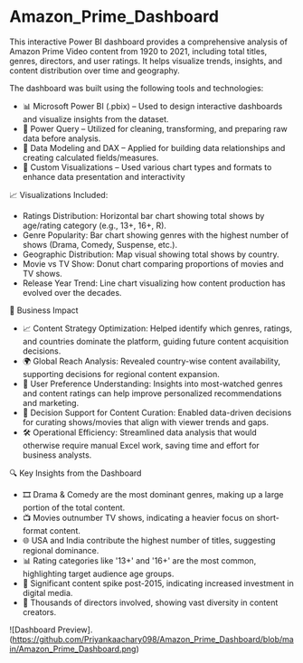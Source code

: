 # Amazon_Prime_Dashboard
This interactive Power BI dashboard provides a comprehensive analysis of Amazon Prime Video content from 1920 to 2021, including total titles, genres, directors, and user ratings. It helps visualize trends, insights, and content distribution over time and geography. 

The dashboard was built using the following tools and technologies: 
- 📊 Microsoft Power BI (.pbix) – Used to design interactive dashboards and visualize insights from the dataset. 
- 🧹 Power Query – Utilized for cleaning, transforming, and preparing raw data before analysis. 
- 🧮 Data Modeling and DAX – Applied for building data relationships and creating calculated fields/measures. 
- 🎨 Custom Visualizations – Used various chart types and formats to enhance data presentation and interactivity 

📈 Visualizations Included: 
- Ratings Distribution: Horizontal bar chart showing total shows by age/rating category (e.g., 13+, 16+, R). 
- Genre Popularity: Bar chart showing genres with the highest number of shows (Drama, Comedy, Suspense, etc.). 
- Geographic Distribution: Map visual showing total shows by country.
- Movie vs TV Show: Donut chart comparing proportions of movies and TV shows. 
- Release Year Trend: Line chart visualizing how content production has evolved over the decades.

💼 Business Impact
- 📈 Content Strategy Optimization: Helped identify which genres, ratings, and countries dominate the platform, guiding future content acquisition decisions.
- 🌍 Global Reach Analysis: Revealed country-wise content availability, supporting decisions for regional content expansion.
- 👥 User Preference Understanding: Insights into most-watched genres and content ratings can help improve personalized recommendations and marketing.
- 🧠 Decision Support for Content Curation: Enabled data-driven decisions for curating shows/movies that align with viewer trends and gaps.
- 🛠️ Operational Efficiency: Streamlined data analysis that would otherwise require manual Excel work, saving time and effort for business analysts.

🔍 Key Insights from the Dashboard
- 🎞️ Drama & Comedy are the most dominant genres, making up a large portion of the total content.
- 📺 Movies outnumber TV shows, indicating a heavier focus on short-format content.
- 🌐 USA and India contribute the highest number of titles, suggesting regional dominance.
- 📊 Rating categories like '13+' and '16+' are the most common, highlighting target audience age groups.
- 📅 Significant content spike post-2015, indicating increased investment in digital media.
- 👤 Thousands of directors involved, showing vast diversity in content creators.

![Dashboard Preview].(https://github.com/Priyankaachary098/Amazon_Prime_Dashboard/blob/main/Amazon_Prime_Dashboard.png)
